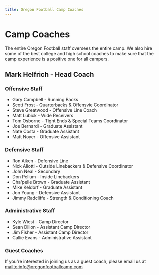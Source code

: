 ```yaml
---
title: Oregon Football Camp Coaches
---
```


# Camp Coaches

The entire Oregon Football staff oversees the entire camp. We also hire some of
the best college and high school coaches to make sure that the camp experience
is a positive one for all campers.

## Mark Helfrich - Head Coach

### Offensive Staff

* Gary Campbell - Running Backs
* Scott Frost - Quarterbacks &amp; Offensvie Coordinator
* Steve Greatwood - Offensive Line Coach
* Matt Lubick - Wide Receivers
* Tom Osborne - Tight Ends &amp; Special Teams Coordinator
* Joe Bernardi - Graduate Assistant
* Nate Costa - Graduate Assistant
* Matt Noyer - Offensive Assistant

### Defensive Staff

* Ron Aiken - Defensive Line
* Nick Aliotti - Outside Linebackers &amp; Defensive Coordinator
* John Neal - Secondary
* Don Pellum - Inside Linebackers
* Cha'pelle Brown - Graduate Assistant
* Mike Keldorf - Graduate Assistant
* Jon Young - Defensive Assistant
* Jimmy Radcliffe - Strength &amp; Conditioning Coach

### Administrative Staff

* Kyle Wiest - Camp Director
* Sean Dillon - Assistant Camp Director
* Jim Fisher - Assistant Camp Director
* Callie Evans - Administrative Assistant

### Guest Coaches

If you're interested in joining us as a guest coach, please email us at
<mailto:info@oregonfootballcamp.com>
